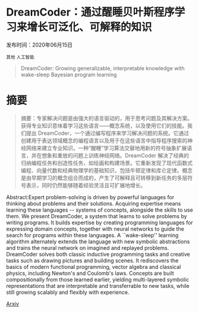 # DreamCoder：通过醒睡贝叶斯程序学习来增长可泛化、可解释的知识

发布时间：2020年06月15日

`其他` `人工智能`

> DreamCoder: Growing generalizable, interpretable knowledge with wake-sleep Bayesian program learning

# 摘要

> 摘要：专家解决问题是由强大的语言驱动的，用于思考问题及其解决方案。获得专业知识意味着学习这些语言——概念系统，以及使用它们的技能。我们提出 DreamCoder，一个通过编写程序来学习解决问题的系统。它通过创建用于表达领域概念的编程语言以及用于在这些语言中指导程序搜索的神经网络来建立专业知识。一种“醒睡”学习算法交替地用新的符号抽象扩展语言，并在想象和重放的问题上训练神经网络。DreamCoder 解决了经典的归纳编程任务和创造性任务，如绘画和构建场景。它重新发现了现代函数式编程、向量代数和经典物理学的基础知识，包括牛顿定律和库仑定律。概念是由早期学习的概念组合而成的，产生了可解释且可转移到新任务的多层符号表示，同时仍然能够随着经验灵活且可扩展地增长。

> 
Abstract:Expert problem-solving is driven by powerful languages for thinking about problems and their solutions. Acquiring expertise means learning these languages -- systems of concepts, alongside the skills to use them. We present DreamCoder, a system that learns to solve problems by writing programs. It builds expertise by creating programming languages for expressing domain concepts, together with neural networks to guide the search for programs within these languages. A ``wake-sleep'' learning algorithm alternately extends the language with new symbolic abstractions and trains the neural network on imagined and replayed problems. DreamCoder solves both classic inductive programming tasks and creative tasks such as drawing pictures and building scenes. It rediscovers the basics of modern functional programming, vector algebra and classical physics, including Newton's and Coulomb's laws. Concepts are built compositionally from those learned earlier, yielding multi-layered symbolic representations that are interpretable and transferrable to new tasks, while still growing scalably and flexibly with experience.
    

[Arxiv](https://arxiv.org/pdf/2006.08381)